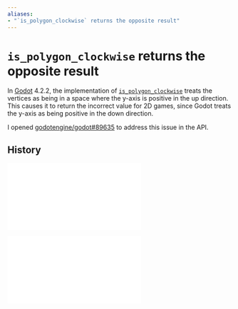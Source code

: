 ```yaml
---
aliases:
- "`is_polygon_clockwise` returns the opposite result"
---
```


# `is_polygon_clockwise` returns the opposite result

In [Godot](notes/godot.md) 4.2.2, the implementation of [`is_polygon_clockwise`](https://docs.godotengine.org/en/4.2/classes/class_geometry2d.html#class-geometry2d-method-is-polygon-clockwise) treats the vertices as being in a space where the y-axis is positive in the up direction. This causes it to return the incorrect value for 2D games, since Godot treats the y-axis as being positive in the down direction.

I opened [godotengine/godot#89635](https://github.com/godotengine/godot/pull/89635) to address this issue in the API.

## History

![20230728_0735](entries/20230728_0735.md)

![20240703_190344](entries/20240703_190344.md)
